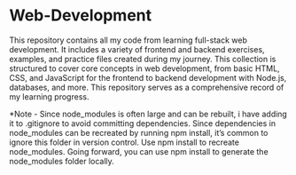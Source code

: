 # Web-Development 
This repository contains all my code from learning full-stack web development. It includes a variety of frontend and backend exercises, examples, and practice files created during my journey. This collection is structured to cover core concepts in web development, from basic HTML, CSS, and JavaScript for the frontend to backend development with Node.js, databases, and more. This repository serves as a comprehensive record of my learning progress.

*Note - Since node_modules is often large and can be rebuilt, i have adding it to .gitignore to avoid committing dependencies. Since dependencies in node_modules can be recreated by running npm install, it’s common to ignore this folder in version control. Use npm install to recreate node_modules. Going forward, you  can use npm install to generate the node_modules folder locally.
